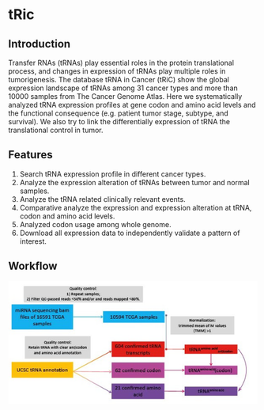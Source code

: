 # tRic

## Introduction
Transfer RNAs (tRNAs) play essential roles in the protein translational process, and changes in expression of tRNAs play multiple roles in tumorigenesis. The database tRNA in Cancer (tRiC) show the global expression landscape of tRNAs among 31 cancer types and more than 10000 samples from The Cancer Genome Atlas. Here we systematically analyzed tRNA expression profiles at gene codon and amino acid levels and the functional consequence (e.g. patient tumor stage, subtype, and survival). We also try to link the differentially expression of tRNA the translational control in tumor.

## Features

1. Search tRNA expression profile in different cancer types.
2. Analyze the expression alteration of tRNAs between tumor and normal samples.
3. Analyze the tRNA related clinically relevant events.
4. Comparative analyze the expression and expression alteration at tRNA, codon and amino acid levels.
5. Analyzed codon usage among whole genome.
6. Download all expression data to independently validate a pattern of interest.

## Workflow
![work flow](static/image/document-picture.png)